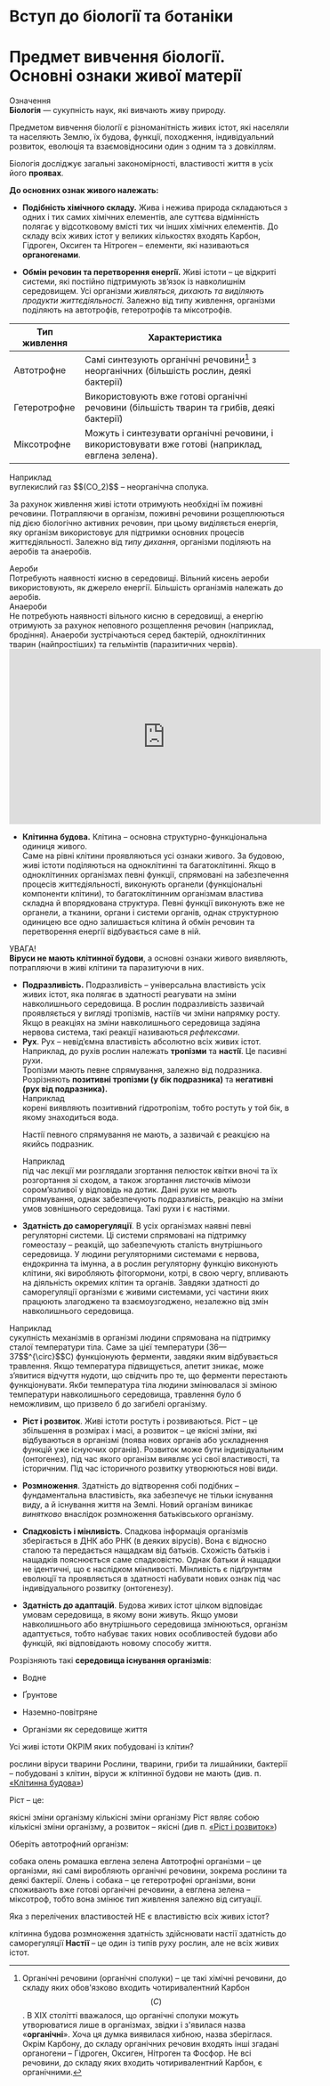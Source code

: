 # Вступ до бiологiї та ботанiки
# Предмет вивчення бiологiї. Основнi ознаки живої матерiї
<div class="eoz-wrap">
<span class="eoz">Означення</span>
<div class="eoz-text">
<b>Бiологiя</b> — сукупнiсть наук, якi вивчають живу природу.
</div>
</div>

Предметом вивчення бiологiї є рiзноманiтнiсть живих iстот, якi населяли та населяють Землю, їх будова, функцiї, походження, iндивідуальний розвиток, еволюцiя та взаємовiдносини один з одним та з довкiллям.

<div class="space">
Бiологiя дослiджує загальнi закономiрностi, властивостi життя в усiх його <b>проявах</b>.
</div>

**До основних ознак живого належать:**

* **Подiбнiсть хiмiчного складу.** Жива i нежива природа складаються з одних i тих самих хiмiчних елементiв, але суттєва вiдмiннiсть полягає у вiдсотковому вмiстi тих чи iнших хiмiчних елементiв. До складу всiх живих iстот у великих кiлькостях входять
<span class="p1">Карбон, Гiдроген, Оксиген</span> та <span class="p1">Нiтроген</span> – елементи, якi називаються **органогенами**.

* **Обмiн речовин та перетворення енергiї.** Живi iстоти – це вiдкритi системи, якi постiйно пiдтримують зв’язок iз навколишнiм
середовищем. Усi органiзми *живляться, дихають та видiляють
продукти життєдiяльностi.* Залежно вiд типу живлення, органiзми подiляють на автотрофiв, гетеротрофiв та мiксотрофiв.

| Тип живлення | Характеристика |
| -- | -- |
| Автотрофне | Самі синтезують органічні речовини[^1] з неорганічних (більшість рослин, деякі бактерії) |
| Гетеротрофне | Використовують вже готові органічні речовини (більшість тварин та грибів, деякі бактерії) |
| Мiксотрофне | Можуть і синтезувати органічні речовини, і використовувати вже готові (наприклад, евглена зелена).|

[^1]: Органічні речовини (органічні сполуки) – це такі хімічні речовини, до складу яких обов'язково входить чотиривалентний Карбон $$(C)$$. В ХІХ столітті вважалося, що органічні сполуки можуть утворюватися лише в організмах, звідки і з'явилася назва «**органічні**». Хоча ця думка виявилася хибною, назва зберіглася. Окрім Карбону, до складу органічних речовин входять інші згадані органогени – Гідроген, Оксиген, Нітроген та Фосфор. Не всі речовини, до складу яких входить чотиривалентний Карбон, є органічними. 

<div class="space">
</div>
<div class='exmpl-wrap'>
<span class="exmpl">Наприклад</span>
<div class="exmpl-text">
вуглекислий газ  $$(CO_2)$$ – неорганічна сполука.
</div>
</div>
<div class="space">
</div>

За рахунок живлення живі істоти отримують необхідні їм поживні речовини. Потрапляючи в організм, поживні речовини розщеплюються під дією біологічно активних речовин, при цьому виділяється енергія, яку організм використовує для підтримки основних процесів життєдіяльності.
Залежно від <i>типу дихання</i>, організми поділяють на <span class="p1">аеробів</span> та <span class="p1">анаеробів</span>.

<div class="ebio-wrap">
<span class="ebio">Аероби</span>
<div class="ebio-text">
Потребують наявності кисню в середовищі. Вільний кисень аероби використовують, як джерело енергії. Більшість організмів належать до аеробів.
</div>
</div>

<div class="ebio-wrap">
<span class="ebio">Анаероби</span>
<div class="ebio-text">
Не потребують наявності вільного кисню в середовищі, а енергію отримують за рахунок неповного розщеплення речовин (наприклад, бродіння). Анаероби зустрічаються серед бактерій, одноклітинних тварин (найпростіших) та гельмінтів (паразитичних червів).
</div>
</div>

<div class="fluidMedia">
<iframe align="center" width="560" height="315" src="https://www.youtube.com/embed/q4H2Yvk8-98" frameborder="0" allowfullscreen></iframe>
</div>
<div class="popup">
</div>

<ul>
    <li id="klitynna_budova"><b>Клітинна будова.</b> Клітина – основна структурно-функціональна
    одиниця живого.<br/> 
    Саме на рівні клітини проявляються усі ознаки живого. За будовою, живі істоти поділяються на <span class="p1">одноклітинні</span> та
    <span class="p1">багатоклітинні</span>. Якщо в одноклітинних організмах певні функції,
    спрямовані на забезпечення процесів життєдіяльності, виконують
    органели (функціональні компоненти клітини), то багатоклітинним
    організмам властива складна й впорядкована структура. Певні функції
    виконують вже не органели, а тканини, органи і системи органів,
    однак структурною одиницею все одно залишається клітина й обмін
    речовин та перетворення енергії відбувається саме в ній.</li>
</ul>

<div class="add-wrap">
<span class="add">УВАГА!</span>
<div class="add-text">
 <b>Віруси не мають клітинної будови</b>, а основні ознаки живого виявляють, потрапляючи в живі клітини та паразитуючи в них.
</div>
</div>

<ul>
<li><b>Подразливість.</b> Подразливість – універсальна властивість усіх
    живих істот, яка полягає в здатності реагувати на зміни
    навколишнього середовища. В рослин подразливість зазвичай
    проявляється у вигляді тропізмів, настіїв чи зміни напрямку росту.
    Якщо в реакціях на зміни навколишнього середовища задіяна нервова
    система, такі реакції називаються <i>рефлексами</i>.</li>

<li><b>Рух</b>. Рух – невід’ємна властивість абсолютно всіх живих істот. Наприклад, до рухів рослин належать <b>тропiзми</b> та <b>настiї</b>. Це пасивні рухи.<br/> 
Тропiзми <span class="p1">мають певне спрямування</span>, залежно від подразника. Розрізняють <b>позитивні тропізми (у бік подразника)</b> та <b>негативні (рух від подразника).</b>

<div class="space">
</div>
<div class="exmpl-wrap">
<span class="exmpl">Наприклад</span>
<div class="exmpl-text">
корені виявляють позитивний гідротропізм, тобто ростуть у той бік, в якому знаходиться вода.
</div>
</div>
<div class="space">
</div>

Настiї <span class="p1">певного спрямування не мають</span>, а зазвичай є реакцією на якийсь подразник.

<div class="space">
</div>
<div class="exmpl-wrap">
<span class="exmpl">Наприклад</span>
<div class="exmpl-text">
під час лекції ми розглядали згортання пелюсток квітки вночі та їх розгортання зі сходом, а також згортання листочків мімози сором’язливої у відповідь на дотик. Дані рухи не мають спрямування, однак забезпечують подразливість, реакцію на зміни умов зовнішнього середовища. Такі рухи і є настіями.
</div>
</div>
</li>
</ul>

<ul><li><b>Здатність до саморегуляції</b>. В усіх організмах наявні певні регуляторні системи. Ці системи спрямовані на підтримку гомеостазу – реакцій, що забезпечують сталість внутрішнього середовища. У людини регуляторними системами є нервова, ендокринна та імунна, а в рослин регуляторну функцію виконують клітини, які виробляють фітогормони, котрі, в свою чергу, впливають на діяльність окремих клітин та органів. Завдяки здатності до саморегуляції організми є живими системами, усі частини яких працюють злагоджено та взаємоузгоджено, незалежно від змін навколишнього середовища.
</li></ul>


<div class="exmpl-wrap">
<span class="exmpl">Наприклад</span>
<div class="exmpl-text">
сукупність механізмів в організмі людини спрямована на підтримку сталої температури тіла. Саме за цієї температури (36—37$$^{\circ}$$C) функціонують ферменти, завдяки яким відбувається травлення. Якщо температура підвищується, апетит зникає, може з’явитися відчуття нудоти, що свідчить про те, що ферменти перестають функціонувати. Якби температура тіла людини змінювалася зі зміною температури навколишнього середовища, травлення було б неможливим, що призвело б до загибелі організму.
</div>
</div>
<div class="space">
</div>

<ul><li id="rist_i_rozvytok"><b>Ріст і розвиток</b>. Живі істоти ростуть і розвиваються. Ріст – це
    збільшення в розмірах і масі, а розвиток – це якісні зміни, які
    відбуваються в організмі (поява нових органів або ускладнення
    функцій уже існуючих органів). Розвиток може бути індивідуальним
    (онтогенез), під час якого організм виявляє усі свої властивості, та
    історичним. Під час історичного розвитку утворюються нові види.
</li></ul>

-   **Розмноження**. Здатність до відтворення собі подібних –
    фундаментальна властивість, яка забезпечує не тільки існування виду,
    а й існування життя на Землі. Новий організм виникає *винятково*
    внаслідок розмноження батьківського організму.

-   **Спадковість і мінливість**. Спадкова інформація організмів
    зберігається в ДНК або РНК (в деяких вірусів). Вона є відносно
    сталою та передається нащадкам від батьків. Схожість батьків і
    нащадків пояснюється саме спадковістю. Однак батьки й нащадки не
    ідентичні, що є наслідком мінливості. Мінливість є підґрунтям
    еволюції та проявляється в здатності набувати нових ознак під час
    індивідуального розвитку (онтогенезу).

-   **Здатність до адаптацій**. Будова живих істот цілком відповідає умовам середовища, в якому вони живуть. Якщо умови навколишнього
    або внутрішнього середовища змінюються, організм адаптується, тобто
    набуває таких нових особливостей будови або функцій, які
    відповідають новому способу життя.


Розрізняють такі **середовища iснування органiзмiв**:

-   Водне

-   Ґрунтове

-   Наземно-повітряне

-   Організми як середовище життя


<quiz correctLabel="correct" incorrectLabel="incorrect" checkLabel="check"> 
    <question text="">
        <p>Усі живі істоти ОКРІМ яких побудовані із клітин?</p>
        <answer>рослини</answer>
        <answer correct>віруси</answer>
        <answer>тварини</answer>
    <explanation>
    Рослини, тварини, гриби та лишайники, бактерії – побудовані з клітин, віруси ж клітинної будови не мають (див. п. <a href="#klitynna_budova">«Клітинна будова»</a>)
    </explanation>
    </question>
    <question text="">
        <p>Ріст – це:</p>
        <answer>якісні зміни організму</answer>
        <answer correct>кількісні зміни організму</answer>
    <explanation>
        Ріст являє собою кількісні зміни організму, а розвиток – якісні (див п. <a href="#rist_i_rozvytok">«Ріст і розвиток»</a>)
    </explanation>
    </question>
        <question text="">
        <p>Оберіть автотрофний організм:</p>
        <answer>собака</answer>
        <answer>олень</answer>
        <answer correct>ромашка</answer>
        <answer>евглена зелена</answer>
    <explanation>
        Автотрофні організми – це організми, які самі виробляють органічні речовини, зокрема рослини та деякі бактерії. Олень і собака – це гетеротрофні організми, вони споживають вже готові органічні речовини, а евглена зелена – міксотроф, тобто вона змінює тип живлення залежно від ситуації.
    </explanation>
    </question>
        <question text="">
        <p>Яка з перелічених властивостей НЕ є властивістю всіх живих істот?</p>
        <answer>клітинна будова</answer>
        <answer>розмноження</answer>
        <answer correct>здатність здійснювати настії</answer>
        <answer>здатність до саморегуляції</answer>
    <explanation>
        <b>Настії</b> – це один із типів руху рослин, але не всіх живих істот.
    </explanation>
    </question>
</quiz>
